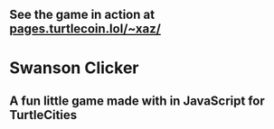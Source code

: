 ## See the game in action at [pages.turtlecoin.lol/~xaz/](http://swansonclicker.com/)

# Swanson Clicker

## A fun little game made with in JavaScript for TurtleCities
